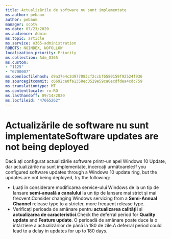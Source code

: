 ```yaml
---
title: Actualizările de software nu sunt implementate
ms.author: pebaum
author: pebaum
manager: scotv
ms.date: 07/23/2020
ms.audience: Admin
ms.topic: article
ms.service: o365-administration
ROBOTS: NOINDEX, NOFOLLOW
localization_priority: Priority
ms.collection: Adm_O365
ms.custom:
- "1125"
- "6700007"
ms.openlocfilehash: d9a37e4c2d977083cf2ccbf6580159f92524f936
ms.sourcegitcommit: c6692ce0fa1358ec3529e59ca0ecdfdea4cdc759
ms.translationtype: MT
ms.contentlocale: ro-RO
ms.lasthandoff: 09/14/2020
ms.locfileid: "47665262"
---
```

# <a name="software-updates-are-not-being-deployed"></a><span data-ttu-id="7ebb9-102">Actualizările de software nu sunt implementate</span><span class="sxs-lookup"><span data-stu-id="7ebb9-102">Software updates are not being deployed</span></span>

<span data-ttu-id="7ebb9-103">Dacă ați configurat actualizările software printr-un apel Windows 10 Update, dar actualizările nu sunt implementate, încercați următoarele:</span><span class="sxs-lookup"><span data-stu-id="7ebb9-103">If you configured software updates through a Windows 10 update ring, but the updates are not being deployed, try the following:</span></span>  

- <span data-ttu-id="7ebb9-104">Luați în considerare modificarea service-ului Windows de la un tip de lansare  **semi-anuală a canalului**  la un tip de lansare mai strict și mai frecvent.</span><span class="sxs-lookup"><span data-stu-id="7ebb9-104">Consider changing Windows servicing from a  **Semi-Annual Channel**  release type to a stricter, more frequent release type.</span></span>
- <span data-ttu-id="7ebb9-105">Verificați perioada de amânare pentru  **actualizarea calității**  și  **actualizarea de caracteristici**.</span><span class="sxs-lookup"><span data-stu-id="7ebb9-105">Check the deferral period for  **Quality update**  and  **Feature update**.</span></span> <span data-ttu-id="7ebb9-106">O perioadă de amânare poate duce la o întârziere a actualizărilor de până la 180 de zile.</span><span class="sxs-lookup"><span data-stu-id="7ebb9-106">A deferral period could lead to a delay in updates for up to 180 days.</span></span>
